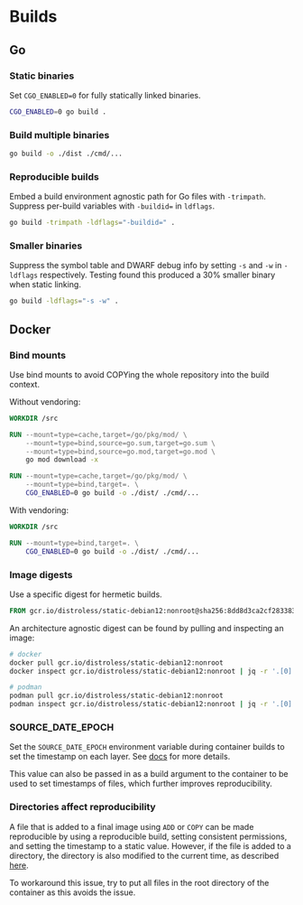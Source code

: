 # Builds

## Go

### Static binaries

Set `CGO_ENABLED=0` for fully statically linked binaries.

```sh
CGO_ENABLED=0 go build .
```

### Build multiple binaries

```sh
go build -o ./dist ./cmd/...
```

### Reproducible builds

Embed a build environment agnostic path for Go files with `-trimpath`. Suppress per-build variables with `-buildid=` in `ldflags`.

```sh
go build -trimpath -ldflags="-buildid=" .
```

### Smaller binaries

Suppress the symbol table and DWARF debug info by setting `-s` and `-w` in `-ldflags` respectively. Testing found this produced a 30% smaller binary when static linking.

```sh
go build -ldflags="-s -w" .
```

## Docker

### Bind mounts

Use bind mounts to avoid COPYing the whole repository into the build context.

Without vendoring:

```dockerfile
WORKDIR /src

RUN --mount=type=cache,target=/go/pkg/mod/ \
    --mount=type=bind,source=go.sum,target=go.sum \
    --mount=type=bind,source=go.mod,target=go.mod \
    go mod download -x

RUN --mount=type=cache,target=/go/pkg/mod/ \
    --mount=type=bind,target=. \
    CGO_ENABLED=0 go build -o ./dist/ ./cmd/...
```

With vendoring:

```dockerfile
WORKDIR /src

RUN --mount=type=bind,target=. \
    CGO_ENABLED=0 go build -o ./dist/ ./cmd/...
```

### Image digests

Use a specific digest for hermetic builds.

```dockerfile
FROM gcr.io/distroless/static-debian12:nonroot@sha256:8dd8d3ca2cf283383304fd45a5c9c74d5f2cd9da8d3b077d720e264880077c65 AS runtime
```

An architecture agnostic digest can be found by pulling and inspecting an image:

```sh
# docker
docker pull gcr.io/distroless/static-debian12:nonroot
docker inspect gcr.io/distroless/static-debian12:nonroot | jq -r '.[0].RepoDigests[0]' | cut -d@ -f2

# podman
podman pull gcr.io/distroless/static-debian12:nonroot
podman inspect gcr.io/distroless/static-debian12:nonroot | jq -r '.[0].RepoDigests[1]' | cut -d@ -f2
```

### SOURCE_DATE_EPOCH

Set the `SOURCE_DATE_EPOCH` environment variable during container builds to set the timestamp on each layer. See [docs](https://docs.docker.com/build/ci/github-actions/reproducible-builds/) for more details.

This value can also be passed in as a build argument to the container to be used to set timestamps of files, which further improves reproducibility.

### Directories affect reproducibility

A file that is added to a final image using `ADD` or `COPY` can be made reproducible by using a reproducible build, setting consistent permissions, and setting the timestamp to a static value. However, if the file is added to a directory, the directory is also modified to the current time, as described [here](https://github.com/moby/moby/issues/47438).

To workaround this issue, try to put all files in the root directory of the container as this avoids the issue.
